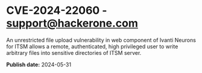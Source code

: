 # CVE-2024-22060 - support@hackerone.com

An unrestricted file upload vulnerability in web component of Ivanti Neurons for ITSM allows a remote, authenticated, high privileged user to write arbitrary files into sensitive directories of ITSM server.

**Publish date:** 2024-05-31
